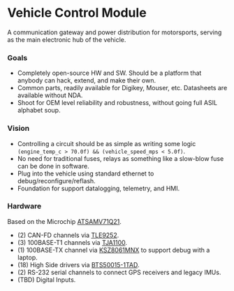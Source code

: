 # Vehicle Control Module

A communication gateway and power distribution for motorsports, serving as the main electronic hub of the vehicle.

### Goals
  - Completely open-source HW and SW.  Should be a platform that anybody can hack, extend, and make their own.
  - Common parts, readily available for Digikey, Mouser, etc.  Datasheets are available without NDA.
  - Shoot for OEM level reliability and robustness, without going full ASIL alphabet soup.

### Vision
  - Controlling a circuit should be as simple as writing some logic `(engine_temp_c > 70.0f) && (vehicle_speed_mps < 5.0f)`.
  - No need for traditional fuses, relays as something like a slow-blow fuse can be done in software.
  - Plug into the vehicle using standard ethernet to debug/reconfigure/reflash.
  - Foundation for support datalogging, telemetry, and HMI.

### Hardware
Based on the Microchip [ATSAMV71Q21](https://www.microchip.com/wwwproducts/en/ATSAMV71Q21).
* (2) CAN-FD channels via [TLE9252](https://www.infineon.com/cms/en/product/transceivers/automotive-transceiver/automotive-can-transceivers/tle9252vsk/).
* (3) 100BASE-T1 channels via [TJA1100](https://www.nxp.com/products/interfaces/ethernet-/automotive-ethernet-phy-transceivers/ieee-100base-t1-compliant-automotive-ethernet-phy-transceiver:TJA1100HN).
* (1) 100BASE-TX channel via [KSZ8061MNX](https://www.microchip.com/wwwproducts/en/KSZ8061) to support debug with a laptop.
* (18) High Side drivers via [BTS50015-1TAD](https://www.infineon.com/cms/en/product/power/smart-low-side-high-side-switches/automotive-smart-high-side-switch-profet/power-profet/bts50015-1tad/).
* (2) RS-232 serial channels to connect GPS receivers and legacy IMUs.
* (TBD) Digital Inputs.
